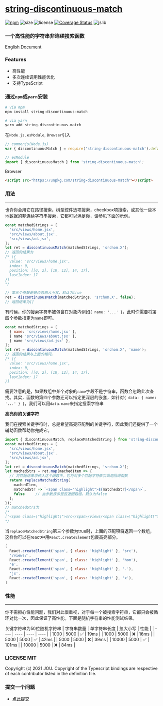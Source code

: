 # [string-discontinuous-match](https://github.com/JOU-amjs/string-discontinuous-match)
[![npm](https://img.shields.io/npm/v/string-discontinuous-match)](https://www.npmjs.com/package/string-discontinuous-match)
![size](https://img.shields.io/bundlephobia/min/string-discontinuous-match)
![license](https://img.shields.io/badge/license-MIT-blue.svg)
[![Coverage Status](https://coveralls.io/repos/github/JOU-amjs/string-discontinuous-match/badge.svg)](https://coveralls.io/github/JOU-amjs/string-discontinuous-match)
![jslib](https://img.shields.io/badge/Powered%20by-jslib%20base-brightgreen.svg)

### 一个高性能的字符串非连续搜索函数

[English Document](./README.md)

### **Features**
- 高性能
- 多次连续调用性能优化
- 支持TypeScript

### 通过`npm`或`yarn`安装
```bash
# via npm
npm install string-discontinuous-match

# via yarn
yarn add string-discontinuous-match
```

在`Node.js`, `esModule`, `Browser`引入
```javascript
// commonjs(Node.js)
var { discontinuousMatch } = require('string-discontinuous-match').default;

// esModule
import { discontinuousMatch } from 'string-discontinuous-match';
```
Browser
```html
<script src="https://unpkg.com/string-discontinuous-match"></script>
```

### **用法**
---
也许你会用它在路径搜索，树型控件选项搜索，checkbox项搜索，或其他一些本地数据的非连续字符串搜索，它都可以满足你，请参见下面的示例。
```javascript
const matchedStrings = [
  'src/views/home.jsx',
  'src/views/about.jsx',
  'src/views/ad.jsx',
];
let ret = discontinuousMatch(matchedStrings, 'srchom.X');
// 返回的结果为
/* [{
  value: 'src/views/home.jsx',
  index: 0,
  position: [[0, 2], [10, 12], 14, 17],
  lastIndex: 17
}]
*/

// 第三个参数是是否忽略大小写，默认为true
ret = discontinuousMatch(matchedStrings, 'srchom.X', false);
// 返回结果为[]
```
有时候，你的搜索字符串被包含在对象内例如`{ name: '...' }`，此时你需要将第四个参数指定为`name`即可。
```javascript
const matchedStrings = [
  { name: 'src/views/home.jsx' },
  { name 'src/views/about.jsx' },
  { name 'src/views/ad.jsx' },
];
let ret = discontinuousMatch(matchedStrings, 'srchom.X', 'name');
// 返回的结果与上面的相同。
/* [{
  value: 'src/views/home.jsx',
  index: 0,
  position: [[0, 2], [10, 12], 14, 17],
  lastIndex: 17
}]
```
需要注意的是，如果数组中某个对象的`name`字段不是字符串，函数会忽略此次查找。其实，函数的第四个参数还可以指定更深层的嵌套，如针对`{ data: { name: '...' } }`，我们可以用`data.name`来指定搜索字符串

**高亮你的关键字符**

我们在搜索关键字符时，总是希望高亮匹配到的关键字符，因此我们还提供了一个辅助函数帮助你完成它。
```javascript
import { discontinuousMatch, replaceMatchedString } from 'string-discontinuous-match';
const matchedStrings = [
  'src/views/home.jsx',
  'src/views/about.jsx',
  'src/views/ad.jsx',
];
let ret = discontinuousMatch(matchedStrings, 'srchom.X');
let machedStrs = ret.map(machedItem => {
  // 将匹配结果项传入这个函数中，它将对多个匹配字符依次调用回调函数
  return replaceMatchedString(
    machedItem,
    matchedStr => `<span class="highlight">${matchedStr}</span>`,
    false     // 此参数表示是否返回数组，默认为false
  );
});
// matchedStrs为
/*
["<span class=\"highlight\">src</span>/views/<span class=\"highlight\">hom</span>e<span class=\"highlight\">.</span>js<span class=\"highlight\">x</span>"]
*/
```
当`replaceMatchedString`第三个参数为true时，上面的匹配项将返回一个数组，这样你可以在react中用`React.createElement`包裹高亮部分。
```javascript
[
  React.createElement('span', { class: 'highlight' }, 'src'),
  '/views/',
  React.createElement('span', { class: 'highlight' }, 'hom'),
  'e',
  React.createElement('span', { class: 'highlight' }, '.'),
  'js',
  React.createElement('span', { class: 'highlight' }, 'x'),
]
```

### **性能**
---
你不需担心性能问题，我们对此很重视，对于每一个被搜索字符串，它都只会被循环对比一次，因此保证了高性能。下面是随机字符串的性能测试结果。

关键字符串为50位随机字符串
|  字符串数量  | 单字符串长度  | 忽大小写 | 性能 |
|  ----  | ----  | ----  | ----  |
| 1000  | 5000 | ✅ | 19ms |
| 1000  | 5000 | ❌ | 16ms |
| 5000  | 5000 | ✅ | 42ms |
| 5000  | 5000 | ❌ | 39ms |
| 10000  | 5000 | ✅ | 101ms |
| 10000  | 5000 | ❌ | 84ms |

### LICENSE MIT
Copyright (c) 2021 JOU. Copyright of the Typescript bindings are respective of each contributor listed in the definition file.

### **提交一个问题**
- [点此提交](https://github.com/JOU-amjs/string-discontinuous-match/issues)
